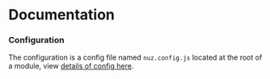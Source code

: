 # Documentation

### Configuration

The configuration is a config file named `nuz.config.js` located at the root of a module, view [details of config here](https://github.com/lamhieu-vk/nuz/blob/develop/docs/CONFIGURATION.md).
